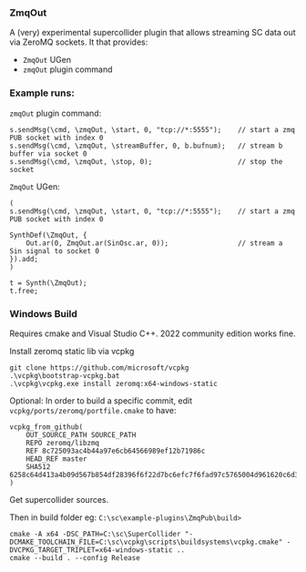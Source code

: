 ### ZmqOut
A (very) experimental supercollider plugin that allows streaming SC data out via ZeroMQ sockets. It that provides:
- `ZmqOut` UGen
- `zmqOut` plugin command

### Example runs:
`zmqOut` plugin command:
```
s.sendMsg(\cmd, \zmqOut, \start, 0, "tcp://*:5555");    // start a zmq PUB socket with index 0
s.sendMsg(\cmd, \zmqOut, \streamBuffer, 0, b.bufnum);   // stream b buffer via socket 0
s.sendMsg(\cmd, \zmqOut, \stop, 0);                     // stop the socket
```

`ZmqOut` UGen:
```
(
s.sendMsg(\cmd, \zmqOut, \start, 0, "tcp://*:5555");    // start a zmq PUB socket with index 0

SynthDef(\ZmqOut, {
    Out.ar(0, ZmqOut.ar(SinOsc.ar, 0));                 // stream a Sin signal to socket 0
}).add;
)

t = Synth(\ZmqOut);
t.free;
```
    

### Windows Build
Requires cmake and Visual Studio C++. 2022 community edition works fine.

Install zeromq static lib via vcpkg

```
git clone https://github.com/microsoft/vcpkg
.\vcpkg\bootstrap-vcpkg.bat
.\vcpkg\vcpkg.exe install zeromq:x64-windows-static
```

Optional: In order to build a specific commit, edit `vcpkg/ports/zeromq/portfile.cmake` to have:
```
vcpkg_from_github(
    OUT_SOURCE_PATH SOURCE_PATH
    REPO zeromq/libzmq
    REF 8c725093ac4b44a97e6cb64566989ef12b71986c
    HEAD_REF master
    SHA512 6258c64d413a4b09d567b854df28396f6f22d7bc6efc7f6fad97c5765004d961620c6d3d64e64c3160d1ec720750cfb77097fb81152f53db99769b85e09b3371
)
```

Get supercollider sources.

Then in build folder eg: `C:\sc\example-plugins\ZmqPub\build>`
```
cmake -A x64 -DSC_PATH=C:\sc\SuperCollider "-DCMAKE_TOOLCHAIN_FILE=C:\sc\vcpkg\scripts\buildsystems\vcpkg.cmake" -DVCPKG_TARGET_TRIPLET=x64-windows-static ..
cmake --build . --config Release
```
